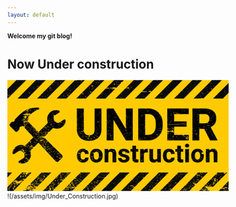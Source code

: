```yaml
---
layout: default
---
```


**Welcome my git blog!**

# Now Under construction

![Under Construction](/assets/img/Under_Construction.jpg)
!(/assets/img/Under_Construction.jpg)